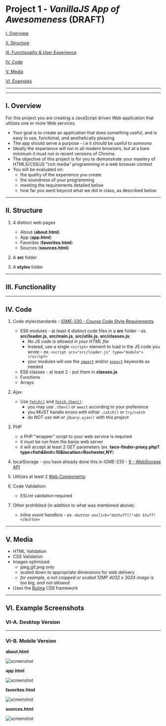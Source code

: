 # Project 1 - *VanillaJS App of Awesomeness* (DRAFT)

[I. Overview](#overview)

[II. Structure](#structure)

[III. Functionality & User Experience](#functionlaity)

[IV. Code](#code)

[V. Media](#media)

[VI. Examples](#examples)

<!--

[VII. Rubric](#rubric)

[VIII. Documentation & Submission](#submission)

-->

<a id="overview"/>

<hr><hr>

## I. Overview

For this project you are creating a JavaScript driven Web application that utilizes one or more Web services.

- Your goal is to create an application that does something useful, and is easy to use, functional, and aesthetically pleasing.
- The app should serve a purpose - i.e it should be useful to *someone*
- Ideally the experience will run in all modern browsers, but at a bare minimum it must run in recent versions of Chrome.
- The objective of this project is for you to demonstrate your mastery of HTML5/CSS/JS "rich media" programming in a web browser context
- You will be evaluated on:
    - the quality of the experience you create
    - the soundness of your programming
    - meeting the requirements detailed below
    - how far you went beyond what we did in class, as described below

<hr>

<a id="structure"/>

## II. Structure

1) 4 distinct web pages
    - About (**about.html**)
    - App  (**app.html**)
    - Favorites (**favorites.html**)
    - Sources (**sources.html**)

2) A **src** folder

3) A **styles** folder

<hr>

<a id="functionality"/>

## III. Functionality

<hr>

<a id="code"/>

## IV. Code

1) Code style/standards - [IGME-330 - Course Code Style Requirements](./code-style.md)
    - ES6 modules - at least 4 distinct code files in a **src** folder - ex. **src/loader.js**, **src/main.js**, **src/utils.js**, **src/classes.js**:
      - *No JS code is allowed in your HTML file*
      - Instead, use a single `<script>` element to load in the JS code you wrote - ex. `<script src="src/loader.js" type="module"></script>`
      - your modules will use the [`import`](https://developer.mozilla.org/en-US/docs/Web/JavaScript/Reference/Statements/import) and/or [`export`](https://developer.mozilla.org/en-US/docs/Web/JavaScript/Reference/Statements/export) keywords as needed
    - ES6 classes - at least 2 - put them in **classes.js**
    - Functions
    - Arrays
 
2) Ajax
    - Use [`fetch()`](https://developer.mozilla.org/en-US/docs/Web/API/Fetch_API) and [`fetch.then()`](https://developer.mozilla.org/en-US/docs/Web/API/Fetch_API/Using_Fetch):
      - you may use `.then()` or `await` according to your preference
      - you MUST handle errors with either `.catch()` or `try/catch`
      - *do NOT use `XHR` or `jQuery.ajax()` with this project*

3) PHP
    - a PHP "wrapper" script to your web service is required
    - it must be run from the banjo web server
    - it will accept at least 2 GET parameters (ex. **taco-finder-proxy.php?type=fish&limit=10&location=Rochester,NY**)

4) localStorage - you have already done this in IGME-235 - [9 - WebStorage API](https://github.com/tonethar/IGME-230-Master/blob/master/notes/web-apps-9.md)

5) Utilizes at least 2 [Web Components](https://developer.mozilla.org/en-US/docs/Web/Web_Components)

6) Code Validation:
    - ESLint validation required

7) Other prohibited (in addition to what was mentioned above):
    - *inline event handlers - ex. `<button onclick="doStuff()">Do Stuff!</button>`*
    
<hr>

<a id="media"/>

## V. Media

- HTML Validation
- CSS Validation
- Images optimized:
  - jpeg,gif,png only
  - scaled down to appropriate dimensions for web delivery
  - *for example, a not cropped or scaled 12MP 4032 x 3024 image is too big, and not allowed*
 - Uses the [Bulma](https://bulma.io/) CSS framework

<a id="examples"/>

<hr>

## VI. Example Screenshots

### VI-A. Desktop Version

<hr>

### VI-B. Mobile Version

**about.html**

![screenshot](_images/p1-mobile-ss-1.png)

**app.html**

![screenshot](_images/p1-mobile-ss-2.png)

**favorites.html**

![screenshot](_images/p1-mobile-ss-3.png)

**sources.html**

![screenshot](_images/p1-mobile-ss-4.png)




